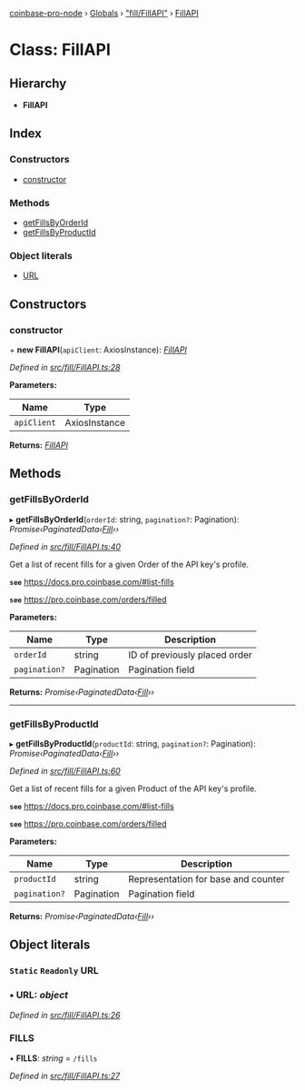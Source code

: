 [coinbase-pro-node](../README.md) › [Globals](../globals.md) › ["fill/FillAPI"](../modules/_fill_fillapi_.md) › [FillAPI](_fill_fillapi_.fillapi.md)

# Class: FillAPI

## Hierarchy

- **FillAPI**

## Index

### Constructors

- [constructor](_fill_fillapi_.fillapi.md#constructor)

### Methods

- [getFillsByOrderId](_fill_fillapi_.fillapi.md#getfillsbyorderid)
- [getFillsByProductId](_fill_fillapi_.fillapi.md#getfillsbyproductid)

### Object literals

- [URL](_fill_fillapi_.fillapi.md#static-readonly-url)

## Constructors

### constructor

\+ **new FillAPI**(`apiClient`: AxiosInstance): _[FillAPI](_fill_fillapi_.fillapi.md)_

_Defined in [src/fill/FillAPI.ts:28](https://github.com/bennyn/coinbase-pro-node/blob/6dc414a/src/fill/FillAPI.ts#L28)_

**Parameters:**

| Name        | Type          |
| ----------- | ------------- |
| `apiClient` | AxiosInstance |

**Returns:** _[FillAPI](_fill_fillapi_.fillapi.md)_

## Methods

### getFillsByOrderId

▸ **getFillsByOrderId**(`orderId`: string, `pagination?`: Pagination): _Promise‹PaginatedData‹[Fill](../interfaces/_fill_fillapi_.fill.md)››_

_Defined in [src/fill/FillAPI.ts:40](https://github.com/bennyn/coinbase-pro-node/blob/6dc414a/src/fill/FillAPI.ts#L40)_

Get a list of recent fills for a given Order of the API key's profile.

**`see`** https://docs.pro.coinbase.com/#list-fills

**`see`** https://pro.coinbase.com/orders/filled

**Parameters:**

| Name          | Type       | Description                   |
| ------------- | ---------- | ----------------------------- |
| `orderId`     | string     | ID of previously placed order |
| `pagination?` | Pagination | Pagination field              |

**Returns:** _Promise‹PaginatedData‹[Fill](../interfaces/_fill_fillapi_.fill.md)››_

---

### getFillsByProductId

▸ **getFillsByProductId**(`productId`: string, `pagination?`: Pagination): _Promise‹PaginatedData‹[Fill](../interfaces/_fill_fillapi_.fill.md)››_

_Defined in [src/fill/FillAPI.ts:60](https://github.com/bennyn/coinbase-pro-node/blob/6dc414a/src/fill/FillAPI.ts#L60)_

Get a list of recent fills for a given Product of the API key's profile.

**`see`** https://docs.pro.coinbase.com/#list-fills

**`see`** https://pro.coinbase.com/orders/filled

**Parameters:**

| Name          | Type       | Description                         |
| ------------- | ---------- | ----------------------------------- |
| `productId`   | string     | Representation for base and counter |
| `pagination?` | Pagination | Pagination field                    |

**Returns:** _Promise‹PaginatedData‹[Fill](../interfaces/_fill_fillapi_.fill.md)››_

## Object literals

### `Static` `Readonly` URL

### ▪ **URL**: _object_

_Defined in [src/fill/FillAPI.ts:26](https://github.com/bennyn/coinbase-pro-node/blob/6dc414a/src/fill/FillAPI.ts#L26)_

### FILLS

• **FILLS**: _string_ = `/fills`

_Defined in [src/fill/FillAPI.ts:27](https://github.com/bennyn/coinbase-pro-node/blob/6dc414a/src/fill/FillAPI.ts#L27)_
